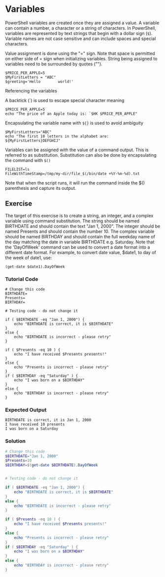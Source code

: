 # Variables

PowerShell variables are created once they are assigned a value. A variable can contain a number, a character or a string of characters. In PowerShell, variables are represented by text strings that begin with a dollar sign (`$`). Variable names are not case sensitive and can include spaces and special characters.

Value assignment is done using the "=" sign. Note that space is permitted on either side of = sign when initializing variables. String being assigned to variables need to be surrounded by quotes ("").

    $PRICE_PER_APPLE=5
    $MyFirstLetters = "ABC"
    $greeting='Hello        world!'

Referencing the variables

A backtick (`) is used to escape special character meaning

    $PRICE_PER_APPLE=5
    echo "The price of an Apple today is: `$HK $PRICE_PER_APPLE"

Encapsulating the variable name with `${}` is used to avoid ambiguity

    $MyFirstLetters="ABC"
    echo "The first 10 letters in the alphabet are: ${MyFirstLetters}DEFGHIJ"

Variables can be assigned with the value of a command output. This is referred to as substitution. Substitution can also be done by encapsulating the command with `$()`

    FILELIST=ls
    FileWithTimeStamp=/tmp/my-dir/file_$(/bin/date +%Y-%m-%d).txt

Note that when the script runs, it will run the command inside the $() parenthesis and capture its output.

## Exercise

The target of this exercise is to create a string, an integer, and a complex variable using command substitution. The string should be named BIRTHDATE and should contain the text "Jan 1, 2000". The integer should be named Presents and should contain the number 10. The complex variable should be named BIRTHDAY and should contain the full weekday name of the day matching the date in variable BIRTHDATE e.g. Saturday. Note that the 'DayOfWeek' command can be used to convert a date format into a different date format. For example, to convert date value, $date1, to day of the week of date1, use:

    (get-date $date1).DayOfWeek

### Tutorial Code

    # Change this code
    BIRTHDATE=
    Presents=
    BIRTHDAY=

    # Testing code - do not change it

    if ( $BIRTHDATE -eq "Jan 1, 2000") {
        echo "BIRTHDATE is correct, it is $BIRTHDATE"
    }
    else {
        echo "BIRTHDATE is incorrect - please retry"
    }

    if ( $Presents -eq 10 ) {
        echo "I have received $Presents presents!"
    }
    else {
        echo "Presents is incorrect - please retry"
    }
    if ( $BIRTHDAY -eq "Saturday" ) {
        echo "I was born on a $BIRTHDAY"
    }
    else {
        echo "BIRTHDAY is incorrect - please retry"
    }

### Expected Output

    BIRTHDATE is correct, it is Jan 1, 2000
    I have received 10 presents
    I was born on a Saturday

### Solution

```powershell
# Change this code
$BIRTHDATE="Jan 1, 2000"
$Presents=10
$BIRTHDAY=$(get-date $BIRTHDATE).DayOfWeek


# Testing code - do not change it

if ( $BIRTHDATE -eq "Jan 1, 2000") {
    echo "BIRTHDATE is correct, it is $BIRTHDATE"
}
else {
    echo "BIRTHDATE is incorrect - please retry"
}

if ( $Presents -eq 10 ) {
    echo "I have received $Presents presents!"
}
else {
    echo "Presents is incorrect - please retry"
}
if ( $BIRTHDAY -eq "Saturday" ) {
    echo "I was born on a $BIRTHDAY"
}
else {
    echo "BIRTHDAY is incorrect - please retry"
}
